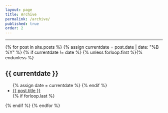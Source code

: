 ```yaml
---
layout: page
title: Archive
permalink: /archive/
published: true
order: 2
---
```

___

{% for post in site.posts %}
{% assign currentdate = post.date | date: "%B %Y" %}
{% if currentdate != date %}
{% unless forloop.first %}</ul>{% endunless %}
<h2 id="y{{post.date | date: "%B %Y"}}">{{ currentdate }}</h2>
<ul>
{% assign date = currentdate %}
{% endif %}
<li><a href="{{ post.url }}">{{ post.title }}</a></li>
{% if forloop.last %}</ul>{% endif %}
{% endfor %}
